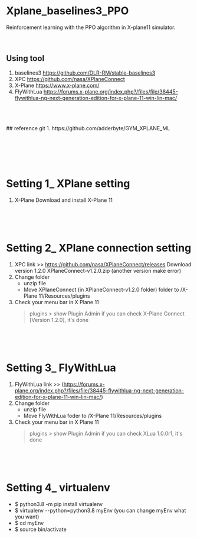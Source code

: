 # Xplane_baselines3_PPO
Reinforcement learning with the PPO algorithm in X-plane11 simulator.
<br>
<br>
<br>
## Using tool
1. baselines3
   https://github.com/DLR-RM/stable-baselines3
2. XPC
   https://github.com/nasa/XPlaneConnect
3. X-Plane
   https://www.x-plane.com/
4. FlyWithLua
   https://forums.x-plane.org/index.php?/files/file/38445-flywithlua-ng-next-generation-edition-for-x-plane-11-win-lin-mac/
<br>
<br>
<br>
## reference git
1. https://github.com/adderbyte/GYM_XPLANE_ML

<br>
<br>
<br>
<br>
<br>
<br>

# Setting 1_ XPlane setting
1. X-Plane
   Download and install X-Plane 11

<br>
<br>
<br>


   
# Setting 2_ XPlane connection setting
1. XPC
   link >> https://github.com/nasa/XPlaneConnect/releases
   Download version 1.2.0 XPlaneConnect-v1.2.0.zip (another version make error)
2. Change folder
   - unzip file
   - Move XPlaneConnect (in XPlaneConnect-v1.2.0 folder) folder to /X-Plane 11/Resources/plugins
3. Check your menu bar in X Plane 11
    > plugins > show Plugin Admin
    if you can check X-Plane Connect [Version 1.2.0], it's done

<br>
<br>
<br>



# Setting 3_ FlyWithLua
1. FlyWithLua
   link >> (https://forums.x-plane.org/index.php?/files/file/38445-flywithlua-ng-next-generation-edition-for-x-plane-11-win-lin-mac/)
2. Change folder
   - unzip file
   - Move FlyWithLua foder to /X-Plane 11/Resources/plugins
3. Check your menu bar in X Plane 11
    > plugins > show Plugin Admin
    if you can check XLua 1.0.0r1, it's done

<br>
<br>
<br>



# Setting 4_ virtualenv
- $ python3.8 -m pip install virtualenv
- $ virtualenv --python=python3.8 myEnv (you can change myEnv what you want)
- $ cd myEnv
- $ source bin/activate
